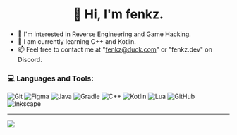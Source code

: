 <h1 align="center">👋 Hi, I'm fenkz.</h1> 

- 👀 I'm interested in Reverse Engineering and Game Hacking.
- 📖 I am currently learning C++ and Kotlin.
- 📫 Feel free to contact me at "fenkz@duck.com" or "fenkz.dev" on Discord.

### 💻 Languages and Tools:

![Git](https://img.shields.io/badge/git-%23F05033.svg?style=for-the-badge&logo=git&logoColor=white)
![Figma](https://img.shields.io/badge/figma-%23F24E1E.svg?style=for-the-badge&logo=figma&logoColor=white)
![Java](https://img.shields.io/badge/java-%23ED8B00.svg?style=for-the-badge&logo=openjdk&logoColor=white)
![Gradle](https://img.shields.io/badge/Gradle-02303A.svg?style=for-the-badge&logo=Gradle&logoColor=white)
![C++](https://img.shields.io/badge/c++-%2300599C.svg?style=for-the-badge&logo=c%2B%2B&logoColor=white) 
![Kotlin](https://img.shields.io/badge/kotlin-%237F52FF.svg?style=for-the-badge&logo=kotlin&logoColor=white) 
![Lua](https://img.shields.io/badge/lua-%232C2D72.svg?style=for-the-badge&logo=lua&logoColor=white)
![GitHub](https://img.shields.io/badge/github-%23121011.svg?style=for-the-badge&logo=github&logoColor=white) 
![Inkscape](https://img.shields.io/badge/Inkscape-e0e0e0?style=for-the-badge&logo=inkscape&logoColor=080A13)  

---

[![](https://visitcount.itsvg.in/api?id=fangii&icon=5&color=12)](https://visitcount.itsvg.in)
